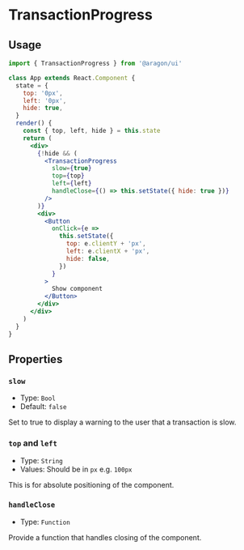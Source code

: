 # TransactionProgress

## Usage

```jsx
import { TransactionProgress } from '@aragon/ui'

class App extends React.Component {
  state = {
    top: '0px',
    left: '0px',
    hide: true,
  }
  render() {
    const { top, left, hide } = this.state
    return (
      <div>
        {!hide && (
          <TransactionProgress
            slow={true}
            top={top}
            left={left}
            handleClose={() => this.setState({ hide: true })}
          />
        )}
        <div>
          <Button
            onClick={e =>
              this.setState({
                top: e.clientY + 'px',
                left: e.clientX + 'px',
                hide: false,
              })
            }
          >
            Show component
          </Button>
        </div>
      </div>
    )
  }
}
```

## Properties

### `slow`

- Type: `Bool`
- Default: `false`

Set to true to display a warning to the user that a transaction is slow.

### `top` and `left`

- Type: `String`
- Values: Should be in `px` e.g. `100px`

This is for absolute positioning of the component.

### `handleClose`

- Type: `Function`

Provide a function that handles closing of the component.
